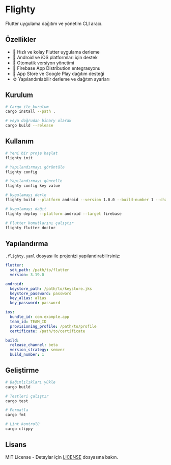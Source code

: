 # Flighty

Flutter uygulama dağıtım ve yönetim CLI aracı.

## Özellikler

- 🚀 Hızlı ve kolay Flutter uygulama derleme
- 📱 Android ve iOS platformları için destek
- 🔄 Otomatik versiyon yönetimi
- 🎯 Firebase App Distribution entegrasyonu
- 🏪 App Store ve Google Play dağıtım desteği
- ⚙️ Yapılandırılabilir derleme ve dağıtım ayarları

## Kurulum

```bash
# Cargo ile kurulum
cargo install --path .

# veya doğrudan binary olarak
cargo build --release
```

## Kullanım

```bash
# Yeni bir proje başlat
flighty init

# Yapılandırmayı görüntüle
flighty config

# Yapılandırmayı güncelle
flighty config key value

# Uygulamayı derle
flighty build --platform android --version 1.0.0 --build-number 1 --channel beta

# Uygulamayı dağıt
flighty deploy --platform android --target firebase

# Flutter komutlarını çalıştır
flighty flutter doctor
```

## Yapılandırma

`.flighty.yaml` dosyası ile projenizi yapılandırabilirsiniz:

```yaml
flutter:
  sdk_path: /path/to/flutter
  version: 3.19.0

android:
  keystore_path: /path/to/keystore.jks
  keystore_password: password
  key_alias: alias
  key_password: password

ios:
  bundle_id: com.example.app
  team_id: TEAM_ID
  provisioning_profile: /path/to/profile
  certificate: /path/to/certificate

build:
  release_channel: beta
  version_strategy: semver
  build_number: 1
```

## Geliştirme

```bash
# Bağımlılıkları yükle
cargo build

# Testleri çalıştır
cargo test

# Formatla
cargo fmt

# Lint kontrolü
cargo clippy
```

## Lisans

MIT License - Detaylar için [LICENSE](LICENSE) dosyasına bakın. 